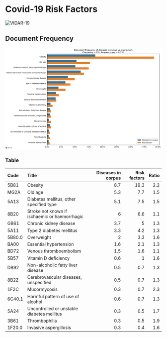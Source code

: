 # Covid-19 Risk Factors

![VIDAR-19](https://fran6wol.eu.pythonanywhere.com/assets/img/vidar_wm2.png)

## Document Frequency

![document frequency](./covid-19-risk-factors.png)

### Table

| Code   | Title                                         |   Diseases in corpus |   Risk factors |   Ratio |
|:-------|:----------------------------------------------|---------------------:|---------------:|--------:|
| 5B81   | Obesity                                       |                  8.7 |           19.3 |     2.2 |
| MG2A   | Old age                                       |                  5.3 |            7.7 |     1.5 |
| 5A13   | Diabetes mellitus, other specified type       |                  5.1 |            7.5 |     1.5 |
| 8B20   | Stroke not known if ischaemic or haemorrhagic |                  6   |            6.6 |     1.1 |
| GB61   | Chronic kidney disease                        |                  3.7 |            5   |     1.3 |
| 5A11   | Type 2 diabetes mellitus                      |                  3.3 |            4.2 |     1.3 |
| 5B80.0 | Overweight                                    |                  2   |            3.3 |     1.6 |
| BA00   | Essential hypertension                        |                  1.6 |            2.1 |     1.3 |
| BD72   | Venous thromboembolism                        |                  1.5 |            1.6 |     1.1 |
| 5B57   | Vitamin D deficiency                          |                  0.6 |            1   |     1.6 |
| DB92   | Non-alcoholic fatty liver disease             |                  0.5 |            0.7 |     1.3 |
| 8B2Z   | Cerebrovascular diseases, unspecified         |                  0.5 |            0.7 |     1.3 |
| 1F2C   | Mucormycosis                                  |                  0.3 |            0.7 |     2.3 |
| 6C40.1 | Harmful pattern of use of alcohol             |                  0.6 |            0.7 |     1.3 |
| 5A24   | Uncontrolled or unstable diabetes mellitus    |                  0.3 |            0.5 |     1.7 |
| 3B61   | Thrombophilia                                 |                  0.3 |            0.5 |     1.9 |
| 1F20.0 | Invasive aspergillosis                        |                  0.3 |            0.4 |     1.6 |
